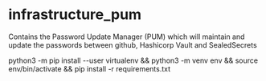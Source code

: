 # infrastructure_pum
Contains the Password Update Manager (PUM) which will maintain and update the passwords between github, Hashicorp Vault and SealedSecrets


python3 -m pip install --user virtualenv && python3 -m venv env && source env/bin/activate && pip install -r requirements.txt